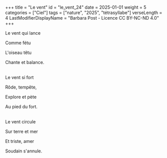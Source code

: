 +++
title = "Le vent"
id = "le_vent_24"
date = 2025-01-01
weight = 5
categories = ["Ciel"]
tags = ["nature", "2025", "tétrasyllabe"]
verseLength = 4
LastModifierDisplayName = "Barbara Post - Licence CC BY-NC-ND 4.0"
+++

Le vent qui lance

Comme fétu

L'oiseau têtu

Chante et balance.

 \
Le vent si fort

Rôde, tempête,

Explore et pète

Au pied du fort.

 \
Le vent circule

Sur terre et mer

Et triste, amer

Soudain s'annule.
